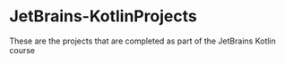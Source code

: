 # JetBrains-KotlinProjects
These are the projects that are completed as part of the JetBrains Kotlin course
